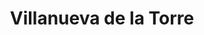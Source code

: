 ---
title: Villanueva de la Torre
url: /villanueva-de-la-torre/
latitude: 40.583
longitude: -3.299
---